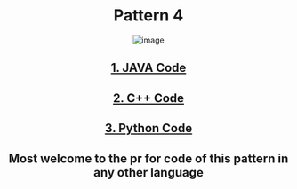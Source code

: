 <div align="center">
<h1>Pattern 4</h1>

![image](https://user-images.githubusercontent.com/79747022/147444917-2e1e1042-3680-4343-b6a7-27774564d9b0.png)

## <a href="https://github.com/Jaideep25-tech/pattern_programs/blob/main/pattern%20%234/code.java">1. JAVA Code</a>
  
## <a href="https://github.com/Jaideep25-tech/pattern_programs/blob/main/pattern%20%234/code.cpp">2. C++ Code</a>
  
## <a href="https://github.com/Jaideep25-tech/pattern_programs/blob/main/pattern%20%234/code.py">3. Python Code</a>
  
## Most welcome to the pr for code of this pattern in any other language
</div>
